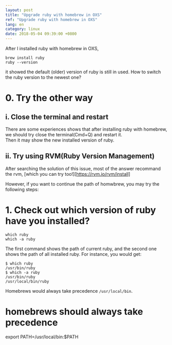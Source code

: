 ```yaml
---
layout: post
title: "Upgrade ruby with homebrew in OXS"
ref: "Upgrade ruby with homebrew in OXS"
lang: en
category: linux
date: 2018-05-04 09:39:00 +0800
---
```


After I installed ruby with homebrew in OXS,
```
brew install ruby
ruby --version
```
it showed the default (older) version of ruby is still in used.
How to switch the ruby version to the newest one?

# 0. Try the other way
## i. Close the terminal and restart
There are some experiences shows that after installing ruby with homebrew,
we should try close the terminal(Cmd+Q) and restart it.  
Then it may show the new installed version of ruby.
## ii. Try using RVM(Ruby Version Management)
After searching the solution of this issue, most of the answer recommand the rvm,
[which you can try too!][https://rvm.io/rvm/install]  

However, if you want to continue the path of homwbrew,
you may try the following steps:
# 1. Check out which version of ruby have you installed?
```
which ruby
which -a ruby
```
The first command shows the path of current ruby, and the second one shows the
path of all installed ruby. For instance, you would get:
```
$ which ruby
/usr/bin/ruby
$ which -a ruby
/usr/bin/ruby
/usr/local/bin/ruby
```
Homebrews would always take precedence ```/usr/local/bin```.

# homebrews should always take precedence
export PATH=/usr/local/bin:$PATH
